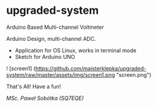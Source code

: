 # upgraded-system
Arduino Based Multi-channel Voltmeter

Arduino Design, multi-channel ADC.

- Application for OS Linux, works in terminal mode
- Sketch for Arduino UNO

! [screen1] (https://github.com/majsterklepka/upgraded-system/raw/master/assets/img/screen1.png "screen.png")

That's All! Have a fun!

_MSc. Paweł Sobótka (SQ7EQE)_

